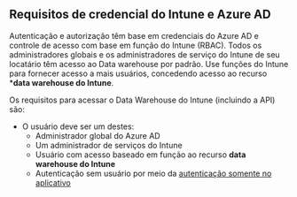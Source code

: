 <!-- This include is part of the Intune Data Warehouse documentation. -->

## <a name="azure-ad-and-intune-credential-requirements"></a>Requisitos de credencial do Intune e Azure AD

Autenticação e autorização têm base em credenciais do Azure AD e controle de acesso com base em função do Intune (RBAC). Todos os administradores globais e os administradores de serviço do Intune de seu locatário têm acesso ao Data warehouse por padrão. Use funções do Intune para fornecer acesso a mais usuários, concedendo acesso ao recurso ***data warehouse do Intune**.

Os requisitos para acessar o Data Warehouse do Intune (incluindo a API) são:

  -  O usuário deve ser um destes:
      -  Administrador global do Azure AD
      -  Um administrador de serviços do Intune
      -  Usuário com acesso baseado em função ao recurso **data warehouse do Intune**
      -  Autenticação sem usuário por meio da [autenticação somente no aplicativo](../data-warehouse-app-only-auth.md) 